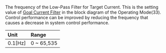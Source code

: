 The frequency of the Low-Pass Filter for Target Current. This is the setting value of [Goal Current Filter] in the block diagram of the Operating Mode(33). Control performance can be improved by reducing the frequency that causes a decrease in system control performance.

| Unit     | Range      |
|:---------|:-----------|
| 0.1[Hz]  | 0 ~ 65,535 |


[Goal Current Filter]: #operating-mode